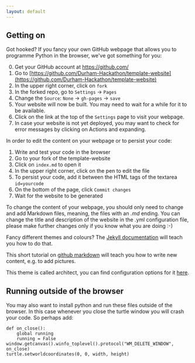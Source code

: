 ```yaml
---
layout: default
---
```


##  Getting on

Got hooked? If you fancy your own GitHub webpage that allows you to programme Python in the browser, we've got something for you:

0. Get your GitHub account at https://github.com/
1. Go to [https://github.com/Durham-Hackathon/template-website](https://github.com/Durham-Hackathon/template-website)
2. In the upper right corner, click on `fork`
3. In the forked repo, go to `Settings` → `Pages`
4. Change the `Source`: `None` → `gh-pages` → `save`
5. Your website will now be built. You may need to wait for a while for it to be available. 
6. Click on the link at the top of the `Settings` page to visit your webpage. 
7. In case your website is not yet deployed, you may want to check for error messages by clicking on Actions and expanding.

In order to edit the content on your webpage or to persist your code:
1. Write and test your code in the browser
2. Go to your fork of the template-website
3. Click on `index.md` to open it
4. In the upper right corner, click on the pen to edit the file
5. To persist your code, add it between the HTML tags of the textarea `id=yourcode`
6. On the bottom of the page, click `Commit changes`
7. Wait for the website to be generated

To change the content of your webpage, you should only need to change and add Markdown files, meaning, the files with an *.md* ending.
You can change the title and description of the website in the .yml configuration file, please make further changes only if you know what you are doing :-) 

Fancy different themes and colours? The [Jekyll documentation](https://jekyllrb.com/docs/) will teach you how to do that.

This short tutorial on [github markdown](https://docs.github.com/en/get-started/writing-on-github/getting-started-with-writing-and-formatting-on-github/basic-writing-and-formatting-syntax) will teach you how to write new content, e.g. to add pictures.

This theme is called architect, you can find configuration options for it [here](https://github.com/pages-themes/architect).

## Running outside of the browser
You may also want to install python and run these files outside of the browser. In this case whenever you close the turtle window you will crash your code. So perhaps add:

    def on_close():
        global running
        running = False
    window.getcanvas().winfo_toplevel().protocol("WM_DELETE_WINDOW", on_close)
    turtle.setworldcoordinates(0, 0, width, height)





